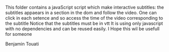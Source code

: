 This folder contains a javaScript script which make interactive subtitles: the subtitles appaears in a section in the dom and follow the video. One can click in each setence and so access the time of the video corresponding to the subtitle 
Notice that the subtitles must be in vtt
It is using only javascript with no dependencies and can be reused easily.
I Hope this wil be usefull for someone

Benjamin Touati
